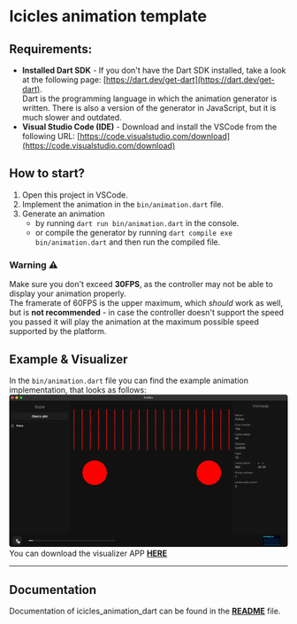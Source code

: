 # Icicles animation template

## Requirements:
- **Installed Dart SDK** - If you don't have the Dart SDK installed, take a look at the following page: [https://dart.dev/get-dart](https://dart.dev/get-dart).  
    Dart is the programming language in which the animation generator is written. There is also a version of the generator in JavaScript, but it is much slower and outdated.
- **Visual Studio Code (IDE)** - Download and install the VSCode from the following URL: [https://code.visualstudio.com/download](https://code.visualstudio.com/download)

## How to start?

1. Open this project in VSCode.
2. Implement the animation in the `bin/animation.dart` file.
3. Generate an animation
   - by running `dart run bin/animation.dart` in the console.  
   - or compile the generator by running `dart compile exe bin/animation.dart` and then run the compiled file.

### Warning ⚠️
Make sure you don't exceed **30FPS**, as the controller may not be able to display your animation properly.   
The framerate of 60FPS is the upper maximum, which *should* work as well, but is **not recommended** - in case the controller doesn't support the speed you passed it will play the animation at the maximum possible speed supported by the platform.

## Example & Visualizer
In the `bin/animation.dart` file you can find the example animation implementation, that looks as follows: 
![police](readme/police.gif)
You can download the visualizer APP **[HERE](https://github.com/led-icicles/icicles-audio-visualizer-v2/releases/download/v0.2.0/icicles-visualizer-0.2.0.Windows.exe)**
___
## Documentation
Documentation of icicles_animation_dart can be found in the **[README](https://github.com/led-icicles/icicles_animation_dart#readme)** file.